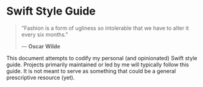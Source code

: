 # Swift Style Guide

>"Fashion is a form of ugliness so intolerable that we have to alter it every six months."
>
>― **Oscar Wilde**

This document attempts to codify my personal (and opinionated) Swift style guide. Projects primarily maintained or led by me will typically follow this guide. It is not meant to serve as something that could be a general prescriptive resource (yet).
